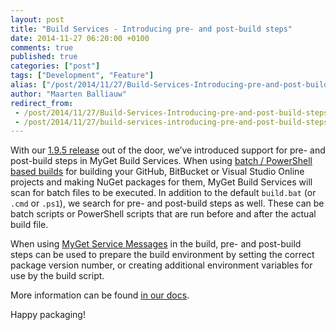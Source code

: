 ```yaml
---
layout: post
title: "Build Services - Introducing pre- and post-build steps"
date: 2014-11-27 06:20:00 +0100
comments: true
published: true
categories: ["post"]
tags: ["Development", "Feature"]
alias: ["/post/2014/11/27/Build-Services-Introducing-pre-and-post-build-steps.aspx", "/post/2014/11/27/build-services-introducing-pre-and-post-build-steps.aspx"]
author: "Maarten Balliauw"
redirect_from:
 - /post/2014/11/27/Build-Services-Introducing-pre-and-post-build-steps.aspx.html
 - /post/2014/11/27/build-services-introducing-pre-and-post-build-steps.aspx.html
---
```


<p>With our <a href="/post/2014/11/18/myget-1-9-5-release-notes.aspx">1.9.5 release</a> out of the door, we’ve introduced support for pre- and post-build steps in MyGet Build Services. When using <a href="https://docs.myget.org/docs/reference/build-services#Build_process_for_batch__PowerShell_based_builds">batch / PowerShell based builds</a> for building your GitHub, BitBucket or Visual Studio Online projects and making NuGet packages for them, MyGet Build Services will scan for batch files to be executed. In addition to the default <code>build.bat</code> (or <code>.cmd</code> or <code>.ps1</code>), we search for pre- and post-build steps as well. These can be batch scripts or PowerShell scripts that are run before and after the actual build file.</p> <p>When using <a href="/post/2014/11/26/Build-Services-supports-Service-Messages.aspx" target="_blank">MyGet Service Messages</a> in the build, pre- and post-build steps can be used to prepare the build environment by setting the correct package version number, or creating additional environment variables for use by the build script. </p><p>More information can be found <a href="https://docs.myget.org/docs/reference/build-services#Pre-_and_post-build_steps">in our docs</a>. </p><p>Happy packaging!</p>

